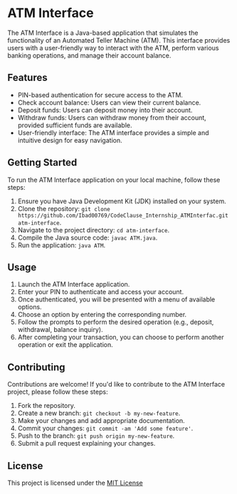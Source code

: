 # ATM Interface

The ATM Interface is a Java-based application that simulates the functionality of an Automated Teller Machine (ATM). This interface provides users with a user-friendly way to interact with the ATM, perform various banking operations, and manage their account balance.

## Features

- PIN-based authentication for secure access to the ATM.
- Check account balance: Users can view their current balance.
- Deposit funds: Users can deposit money into their account.
- Withdraw funds: Users can withdraw money from their account, provided sufficient funds are available.
- User-friendly interface: The ATM interface provides a simple and intuitive design for easy navigation.

## Getting Started

To run the ATM Interface application on your local machine, follow these steps:

1. Ensure you have Java Development Kit (JDK) installed on your system.
2. Clone the repository: `git clone https://github.com/Ibad00769/CodeClause_Internship_ATMInterfac.git atm-interface`.
3. Navigate to the project directory: `cd atm-interface`.
4. Compile the Java source code: `javac ATM.java`.
5. Run the application: `java ATM`.

## Usage

1. Launch the ATM Interface application.
2. Enter your PIN to authenticate and access your account.
3. Once authenticated, you will be presented with a menu of available options.
4. Choose an option by entering the corresponding number.
5. Follow the prompts to perform the desired operation (e.g., deposit, withdrawal, balance inquiry).
6. After completing your transaction, you can choose to perform another operation or exit the application.

## Contributing

Contributions are welcome! If you'd like to contribute to the ATM Interface project, please follow these steps:

1. Fork the repository.
2. Create a new branch: `git checkout -b my-new-feature`.
3. Make your changes and add appropriate documentation.
4. Commit your changes: `git commit -am 'Add some feature'`.
5. Push to the branch: `git push origin my-new-feature`.
6. Submit a pull request explaining your changes.

## License

This project is licensed under the [MIT License](LICENSE)
